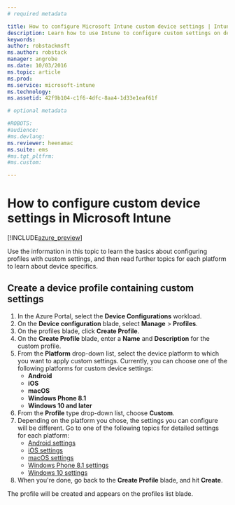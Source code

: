 ```yaml
---
# required metadata

title: How to configure Microsoft Intune custom device settings | Intune Azure preview | Microsoft Docs
description: Learn how to use Intune to configure custom settings on devices you manage.
keywords:
author: robstackmsft
ms.author: robstack
manager: angrobe
ms.date: 10/03/2016
ms.topic: article
ms.prod:
ms.service: microsoft-intune
ms.technology:
ms.assetid: 42f9b104-c1f6-4dfc-8aa4-1d33e1eaf61f

# optional metadata

#ROBOTS:
#audience:
#ms.devlang:
ms.reviewer: heenamac
ms.suite: ems
#ms.tgt_pltfrm:
#ms.custom:

---
```


# How to configure custom device settings in Microsoft Intune

[!INCLUDE[azure_preview](../includes/azure_preview.md)]

Use the information in this topic to learn the basics about configuring profiles with custom settings, and then read further topics for each platform to learn about device specifics.

## Create a device profile containing custom settings

1. In the Azure Portal, select the **Device Configurations** workload.
2. On the **Device configuration** blade, select **Manage** > **Profiles**.
3. On the profiles blade, click **Create Profile**.
4. On the **Create Profile** blade, enter a **Name** and **Description** for the custom profile.
5. From the **Platform** drop-down list, select the device platform to which you want to apply custom settings. Currently, you can choose one of the following platforms for custom device settings:
	- **Android**
	- **iOS**
	- **macOS**
	- **Windows Phone 8.1**
	- **Windows 10 and later**
6. From the **Profile** type drop-down list, choose **Custom**.
7. Depending on the platform you chose, the settings you can configure will be different. Go to one of the following topics for detailed settings for each platform:
	- [Android settings](custom-for-android.md)
	- [iOS settings](custom-for-ios.md)
	- [macOS settings](custom-for-macos.md)
	- [Windows Phone 8.1 settings](custom-for-windows-phone-8-1.md)
	- [Windows 10 settings](custom-for-windows-10.md)
8. When you're done, go back to the **Create Profile** blade, and hit **Create**.

The profile will be created and appears on the profiles list blade.

